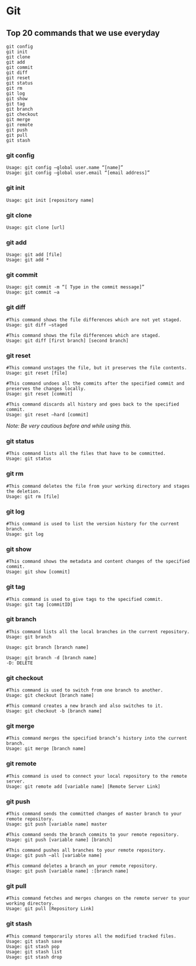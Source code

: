 # Git

## Top 20 commands that we use everyday

```shell
git config
git init
git clone
git add
git commit
git diff
git reset
git status
git rm
git log
git show
git tag
git branch
git checkout
git merge
git remote
git push
git pull
git stash
```

### git config
```shell
Usage: git config –global user.name “[name]”
Usage: git config –global user.email “[email address]”
```

### git init
```shell
Usage: git init [repository name]
```

### git clone
```shell
Usage: git clone [url]
```

### git add
```shell 
Usage: git add [file]
Usage: git add *
```

### git commit
```shell
Usage: git commit -m “[ Type in the commit message]”
Usage: git commit –a
```

### git diff
```shell
#This command shows the file differences which are not yet staged.
Usage: git diff –staged

#This command shows the file differences which are staged.
Usage: git diff [first branch] [second branch]
```

### git reset
```shell
#This command unstages the file, but it preserves the file contents.
Usage: git reset [file]

#This command undoes all the commits after the specified commit and preserves the changes locally.
Usage: git reset [commit]

#This command discards all history and goes back to the specified commit.
Usage: git reset –hard [commit]
```
*Note: Be very cautious before and while using this.*

### git status
```shell
#This command lists all the files that have to be committed.
Usage: git status
```

### git rm
```shell
#This command deletes the file from your working directory and stages the deletion.
Usage: git rm [file]
```

### git log
```shell
#This command is used to list the version history for the current branch.
Usage: git log
``` 

### git show
```shell
#This command shows the metadata and content changes of the specified commit.
Usage: git show [commit]
```

### git tag
```shell
#This command is used to give tags to the specified commit.
Usage: git tag [commitID]
```

### git branch
```shell
#This command lists all the local branches in the current repository.
Usage: git branch

Usage: git branch [branch name]

Usage: git branch -d [branch name]
-D: DELETE
```

### git checkout
```shell
#This command is used to switch from one branch to another.
Usage: git checkout [branch name]

#This command creates a new branch and also switches to it.
Usage: git checkout -b [branch name]
```

### git merge
```shell
#This command merges the specified branch’s history into the current branch.
Usage: git merge [branch name]
```

### git remote
```shell
#This command is used to connect your local repository to the remote server.
Usage: git remote add [variable name] [Remote Server Link]
```

### git push
```shell
#This command sends the committed changes of master branch to your remote repository.
Usage: git push [variable name] master

#This command sends the branch commits to your remote repository.
Usage: git push [variable name] [branch]

#This command pushes all branches to your remote repository.
Usage: git push –all [variable name]

#This command deletes a branch on your remote repository.
Usage: git push [variable name] :[branch name]
```

### git pull
```shell
#This command fetches and merges changes on the remote server to your working directory.
Usage: git pull [Repository Link]
```

### git stash
```
#This command temporarily stores all the modified tracked files.
Usage: git stash save
Usage: git stash pop
Usage: git stash list
Usage: git stash drop
```

